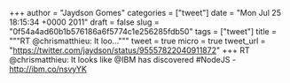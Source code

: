 
+++
author = "Jaydson Gomes"
categories = ["tweet"]
date = "Mon Jul 25 18:15:34 +0000 2011"
draft = false
slug = "0f54a4ad60b1b576186a6f5774c1e256285fdb50"
tags = ["tweet"]
title = """RT @chrismatthieu: It loo..."""
tweet = true
micro = true
tweet_url = "https://twitter.com/jaydson/status/95557822040911872"
+++
RT @chrismatthieu: It looks like @IBM has discovered #NodeJS - http://ibm.co/nsvyYK
